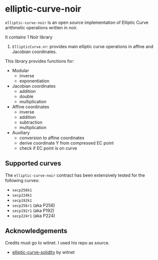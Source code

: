 # elliptic-curve-noir 

`elliptic-curve-noir` is an open source implementation of Elliptic Curve arithmetic operations written in noir.


It contains 1 Noir library

1. `EllipticCurve.nr`: provides main elliptic curve operations in affine and Jacobian coordinates.


This library provides functions for:

- Modular
  - inverse
  - exponentiation
- Jacobian coordinates
  - addition
  - double
  - multiplication
- Affine coordinates
  - inverse
  - addition
  - subtraction
  - multiplication
- Auxiliary
  - conversion to affine coordinates
  - derive coordinate Y from compressed EC point
  - check if EC point is on curve

## Supported curves

The `elliptic-curve-noir` contract has been extensively tested for the following curves:

- `secp256k1`
- `secp224k1`
- `secp192k1`
- `secp256r1` (aka P256)
- `secp192r1` (aka P192)
- `secp224r1` (aka P224)


## Acknowledgements

Credits must go to witnet. I used his repo as source.

- [elliptic-curve-solidity](https://github.com/witnet/elliptic-curve-solidity/blob/master/README.md) by witnet
